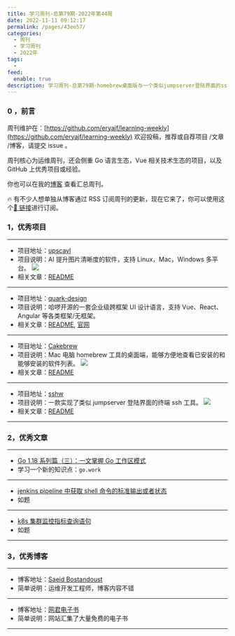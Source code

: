 ```yaml
---
title: 学习周刊-总第79期-2022年第44周
date: 2022-11-11 09:12:17
permalink: /pages/43ee57/
categories:
  - 周刊
  - 学习周刊
  - 2022年
tags:
  -
feed:
  enable: true
description: 学习周刊-总第79期-homebrew桌面版与一个类似jumpserver登陆界面的ssh登陆工具
---
```


### 0 ，前言

周刊维护在：[https://github.com/eryajf/learning-weekly](https://github.com/eryajf/learning-weekly) 欢迎投稿，推荐或自荐项目 /文章 /博客，请提交 issue 。

周刊核心为运维周刊，还会侧重 Go 语言生态，Vue 相关技术生态的项目，以及 GitHub 上优秀项目或经验。

你也可以在我的[博客](http://fsvip.gitee.io/hexo-theme-fluid//learning-weekly/) 查看汇总周刊。

🔥 有不少人想单独从博客通过 RSS 订阅周刊的更新，现在它来了，你可以使用这个[🔗 链接](http://fsvip.gitee.io/hexo-theme-fluid//learning-weekly.xml)进行订阅。

### 1，优秀项目

---

- 项目地址：[upscayl](https://github.com/upscayl/upscayl)
- 项目说明：AI 提升图片清晰度的软件，支持 Linux，Mac，Windows 多平台。
  ![](http://t.eryajf.net/imgs/2022/10/4cb110bf49af844a.png)
- 相关文章：[README](https://github.com/upscayl/upscayl#readme)

---

- 项目地址：[quark-design](https://github.com/hellof2e/quark-design)
- 项目说明：哈啰开源的一套企业级跨框架 UI 设计语言，支持 Vue、React、Angular 等各类框架/无框架。
- 相关文章：[README](https://github.com/hellof2e/quark-design/blob/main/README.zh-CN.md), [官网](https://quark-design.hellobike.com/#/)

---

- 项目地址：[Cakebrew](https://github.com/brunophilipe/Cakebrew)
- 项目说明：Mac 电脑 homebrew 工具的桌面端，能够方便地查看已安装的和能够安装的软件列表。
  ![](http://t.eryajf.net/imgs/2022/11/e5e77a341b5acecc.png)
- 相关文章：[README](https://github.com/brunophilipe/Cakebrew#readme)

---

- 项目地址：[sshw](https://github.com/yinheli/sshw)
- 项目说明：一款实现了类似 jumpserver 登陆界面的终端 ssh 工具。
  ![](http://t.eryajf.net/imgs/2022/11/f5875b0cf87146ab.gif)
- 相关文章：[README](https://github.com/yinheli/sshw#readme)

---

### 2，优秀文章

---

- [Go 1.18 系列篇（三）：一文掌握 Go 工作区模式](https://www.cnblogs.com/wongbingming/p/16079232.html)
- 学习一个新的知识点：`go.work`

---

- [jenkins pipeline 中获取 shell 命令的标准输出或者状态](https://www.cnblogs.com/chenyishi/p/10943352.html)
- 如题

---

- [k8s 集群监控指标查询语句](https://docs.rancher.cn/docs/rancher2.5/monitoring-alerting/expression/_index/#pod-cpu-%E5%88%A9%E7%94%A8%E7%8E%87)
- 如题

---

### 3，优秀博客

---

- 博客地址：[Saeid Bostandoust](https://ssbostan.medium.com/)
- 简单说明：运维开发工程师，博客内容不错

---

- 博客地址：[网君电子书](http://book.webjun.com/)
- 简单说明：网站汇集了大量免费的电子书

---

